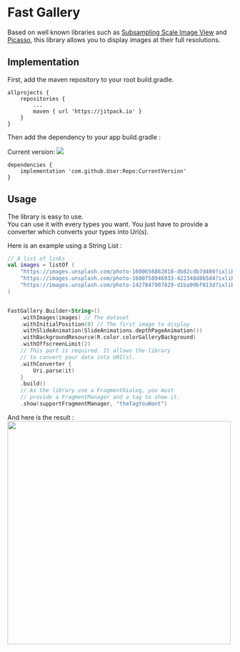 # Fast Gallery  
Based on well known libraries such as [Subsampling Scale Image View](https://github.com/davemorrissey/subsampling-scale-image-view) and [Picasso](https://github.com/square/picasso), this library allows you to display images at their full resolutions.  

## Implementation

First, add the maven repository to your root build.gradle.

```
allprojects {
    repositories {
        ...
        maven { url 'https://jitpack.io' }
    }
}
```

Then add the dependency to your app build.gradle :

Current version: [![](https://jitpack.io/v/axellaffite/Fast-Gallery.svg)](https://jitpack.io/#axellaffite/Fast-Gallery)

```
dependencies {
    implementation 'com.github.User:Repo:CurrentVersion'
}
```

## Usage

The library is easy to use.  
You can use it with every types you want. You just have to provide a converter which converts your types into Uri(s).  

Here is an example using a String List :

```kotlin
// A list of links
val images = listOf (
    "https://images.unsplash.com/photo-1600656862818-db82cdb7d409?ixlib=rb-1.2.1&ixid=eyJhcHBfaWQiOjEyMDd9&auto=format&fit=crop&w=1920&q=80",
    "https://images.unsplash.com/photo-1600758946933-422348d8b5d4?ixlib=rb-1.2.1&ixid=eyJhcHBfaWQiOjEyMDd9&auto=format&fit=crop&w=1920&q=80",
    "https://images.unsplash.com/photo-1427847907429-d1ba99bf013d?ixlib=rb-1.2.1&q=80&fm=jpg&crop=entropy&cs=tinysrgb&w=1920&fit=max&ixid=eyJhcHBfaWQiOjF9"
)


FastGallery.Builder<String>()
    .withImages(images) // The dataset
    .withInitialPosition(0) // The first image to display
    .withSlideAnimation(SlideAnimations.depthPageAnimation())
    .withBackgroundResource(R.color.colorGalleryBackground)
    .withOffscreenLimit(2)
    // This part is required. It allows the library
    // to convert your data into URI(s).
    .withConverter { 
        Uri.parse(it)
    }
    .build()
    // As the library use a FragmentDialog, you must 
    // provide a FragmentManager and a tag to show it.
    .show(supportFragmentManager, "theTagYouWant") 
```

And here is the result :  
<img src="https://github.com/axellaffite/Fast-Gallery/blob/master/previews/FastGallery.gif?raw=true" width=500>
